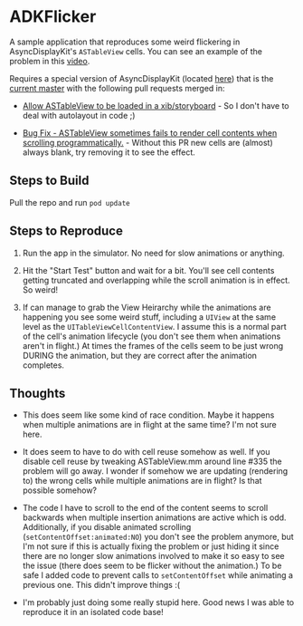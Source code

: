 # ADKFlicker #


A sample application that reproduces some weird flickering in AsyncDisplayKit's `ASTableView` cells. You can see an example of the problem in this [video](ADKFlicker-demo.mp4?raw=true).

Requires a special version of AsyncDisplayKit (located [here](https://github.com/eanagel/AsyncDisplayKit/tree/ADKFlicker)) that is the [current master](https://github.com/facebook/AsyncDisplayKit/tree/f248dbddd1eb3de559b2ec3b9397d2f218ffe6af) with the following pull requests merged in:

 - [Allow ASTableView to be loaded in a xib/storyboard](https://github.com/facebook/AsyncDisplayKit/pull/443) - So I don't have to deal with autolayout in code ;)

 - [Bug Fix - ASTableView sometimes fails to render cell contents when scrolling programmatically.](https://github.com/facebook/AsyncDisplayKit/pull/430) - Without this PR new cells are (almost) always blank, try removing it to see the effect.
 

## Steps to Build ##

Pull the repo and run `pod update`


## Steps to Reproduce ##


1. Run the app in the simulator. No need for slow animations or anything.

2. Hit the "Start Test" button and wait for a bit. You'll see cell contents getting truncated and overlapping while the scroll animation is in effect. So weird!
3. If can manage to grab the View Heirarchy while the animations are happening you see some weird stuff, including a `UIView` at the same level as the `UITableViewCellContentView`. I assume this is a normal part of the cell's animation lifecycle (you don't see them when animations aren't in flight.) At times the frames of the cells seem to be just wrong DURING the animation, but they are correct after the animation completes.

## Thoughts ##

 - This does seem like some kind of race condition. Maybe it happens when multiple animations are in flight at the same time? I'm not sure here.
 
 - It does seem to have to do with cell reuse somehow as well. If you disable cell reuse by tweaking ASTableView.mm around line #335 the problem will go away. I wonder if somehow we are updating (rendering to) the wrong cells while multiple animations are in flight? Is that possible somehow?

 - The code I have to scroll to the end of the content seems to scroll backwards when multiple insertion animations are active which is odd. Additionally, if you disable animated scrolling (`setContentOffset:animated:NO`) you don't see the problem anymore, but I'm not sure if this is actually fixing the problem or just hiding it since there are no longer slow animations involved to make it so easy to see the issue (there does seem to be flicker without the animation.) To be safe I added code to prevent calls to `setContentOffset` while animating a previous one. This didn't improve things :(
 
 - I'm probably just doing some really stupid here. Good news I was able to reproduce it in an isolated code base!
 

